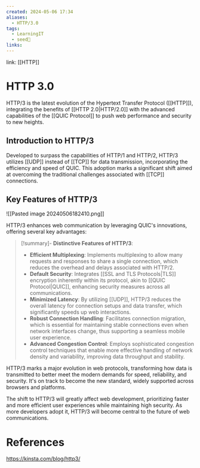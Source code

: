 ```yaml
---
created: 2024-05-06 17:34
aliases:
  - HTTP/3.0
tags:
  - LearningIT
  - seed🌱
links:
---
```


link: [[HTTP]]

# HTTP 3.0

HTTP/3 is the latest evolution of the Hypertext Transfer Protocol ([[HTTP]]), integrating the benefits of [[HTTP 2.0|HTTP/2.0]] with the advanced capabilities of the [[QUIC Protocol]] to push web performance and security to new heights.

## Introduction to HTTP/3

Developed to surpass the capabilities of HTTP/1 and HTTP/2, HTTP/3 utilizes [[UDP]] instead of [[TCP]] for data transmission, incorporating the efficiency and speed of QUIC. This adoption marks a significant shift aimed at overcoming the traditional challenges associated with [[TCP]] connections.

## Key Features of HTTP/3

![[Pasted image 20240506182410.png]]

HTTP/3 enhances web communication by leveraging QUIC's innovations, offering several key advantages:

> [!summary]- **Distinctive Features of HTTP/3**:
> - **Efficient Multiplexing**: Implements multiplexing to allow many requests and responses to share a single connection, which reduces the overhead and delays associated with HTTP/2.
> - **Default Security**: Integrates [[SSL and TLS Protocols|TLS]] encryption inherently within its protocol, akin to [[QUIC Protocol|QUIC]], enhancing security measures across all communications.
> - **Minimized Latency**: By utilizing [[UDP]], HTTP/3 reduces the overall latency for connection setups and data transfer, which significantly speeds up web interactions.
> - **Robust Connection Handling**: Facilitates connection migration, which is essential for maintaining stable connections even when network interfaces change, thus supporting a seamless mobile user experience.
> - **Advanced Congestion Control**: Employs sophisticated congestion control techniques that enable more effective handling of network density and variability, improving data throughput and stability.

HTTP/3 marks a major evolution in web protocols, transforming how data is transmitted to better meet the modern demands for speed, reliability, and security. It's on track to become the new standard, widely supported across browsers and platforms.

The shift to HTTP/3 will greatly affect web development, prioritizing faster and more efficient user experiences while maintaining high security. As more developers adopt it, HTTP/3 will become central to the future of web communications.

# References

https://kinsta.com/blog/http3/
